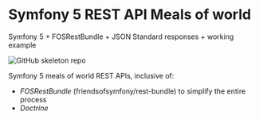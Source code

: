 # Symfony 5 REST API Meals of world

Symfony 5 + FOSRestBundle + JSON Standard responses + working example

![GitHub skeleton repo](https://github.com/demartis/symfony5-rest-api)


Symfony 5 meals of world REST APIs, inclusive of:

- *FOSRestBundle* (friendsofsymfony/rest-bundle) to simplify the entire process
- *Doctrine*


